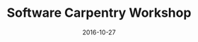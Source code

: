 ---
title: Software Carpentry Workshop
date: 2016-10-27
end_date: 2016-10-28
instructors:
- Akima George
- Marc Sze
helpers:
- Marian Schmidt
- Jamie Estill
- Alex Daly
site: https://UMSWC.github.io/2016-10-27-umswc-hg
etherpad: http://pad.software-carpentry.org/2016-10-27-UMSWC-HG
eventbrite: 27173001178
material: 
audience: 
---